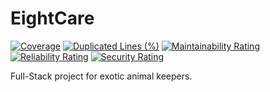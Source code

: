 # EightCare

[![Coverage](https://sonarcloud.io/api/project_badges/measure?project=swiftybathero_EightCare&metric=coverage)](https://sonarcloud.io/dashboard?id=swiftybathero_EightCare)
[![Duplicated Lines (%)](https://sonarcloud.io/api/project_badges/measure?project=swiftybathero_EightCare&metric=duplicated_lines_density)](https://sonarcloud.io/dashboard?id=swiftybathero_EightCare)
[![Maintainability Rating](https://sonarcloud.io/api/project_badges/measure?project=swiftybathero_EightCare&metric=sqale_rating)](https://sonarcloud.io/dashboard?id=swiftybathero_EightCare)
[![Reliability Rating](https://sonarcloud.io/api/project_badges/measure?project=swiftybathero_EightCare&metric=reliability_rating)](https://sonarcloud.io/dashboard?id=swiftybathero_EightCare)
[![Security Rating](https://sonarcloud.io/api/project_badges/measure?project=swiftybathero_EightCare&metric=security_rating)](https://sonarcloud.io/dashboard?id=swiftybathero_EightCare)

Full-Stack project for exotic animal keepers.
